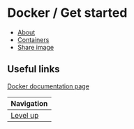 # Docker / Get started #

* [About](about/README.md)
* [Containers](containers/README.md)
* [Share image](share-image/README.md)

## Useful links ##

[Docker documentation page](https://docs.docker.com/get-started/)

| Navigation               |
| ------------------------ |
| [Level up](../README.md) |
